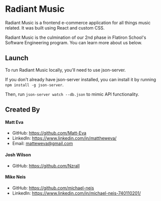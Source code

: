 # Radiant Music

Radiant Music is a frontend e-commerce application for all things music related. It was built using React and custom CSS.

Radiant Music is the culmination of our 2nd phase in Flatiron School's Software Engineering program. You can learn more about us below.

## Launch

To run Radiant Music locally, you'll need to use json-server.

If you don't already have json-server installed, you can install it by running `npm install -g json-server`.

Then, run `json-server watch --db.json` to mimic API functionality.

## Created By

#### Matt Eva 
- GitHub: https://github.com/Matt-Eva
- LinkedIn: https://www.linkedin.com/in/mattheweva/
- Email: matteweva@gmail.com

#### Josh Wilson
- GitHub: https://github.com/Nzrall

#### Mike Neis
- GitHub: https://github.com/michael-neis
- LinkedIn: https://www.linkedin.com/in/michael-neis-740110201/
